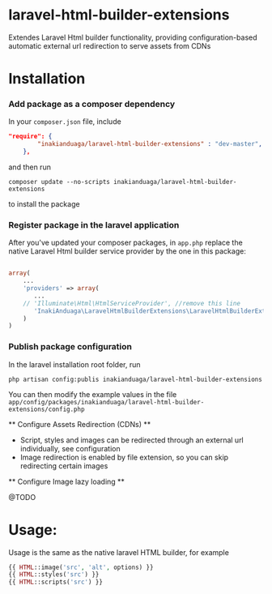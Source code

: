 laravel-html-builder-extensions
===============================

Extendes Laravel Html builder functionality, providing configuration-based automatic external url redirection to serve assets from CDNs

# Installation

### Add package as a composer dependency

In your `composer.json` file, include

```json
"require": {
        "inakianduaga/laravel-html-builder-extensions" : "dev-master",
    },
```

and then run

`composer update --no-scripts inakianduaga/laravel-html-builder-extensions`

to install the package

### Register package in the laravel application

After you've updated your composer packages, in `app.php` replace the native Laravel Html builder service provider by
the one in this package:

```php

array(
    ...
    'providers' => array(
       ...
    // 'Illuminate\Html\HtmlServiceProvider', //remove this line
       'InakiAnduaga\LaravelHtmlBuilderExtensions\LaravelHtmlBuilderExtensionsServiceProvider', //add this one
    )
)
```


### Publish package configuration

In the laravel installation root folder, run

`php artisan config:publis inakianduaga/laravel-html-builder-extensions`

You can then modify the example values in the file `app/config/packages/inakianduaga/laravel-html-builder-extensions/config.php`

** Configure Assets Redirection (CDNs) **

- Script, styles and images can be redirected through an external url individually, see configuration
- Image redirection is enabled by file extension, so you can skip redirecting certain images


** Configure Image lazy loading **

@TODO

# Usage:

Usage is the same as the native laravel HTML builder, for example

```php
{{ HTML::image('src', 'alt', options) }}
{{ HTML::styles('src') }}
{{ HTML::scripts('src') }}
```

